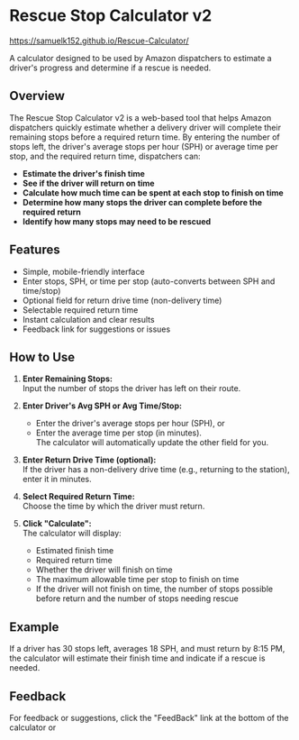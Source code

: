 # Rescue Stop Calculator v2

https://samuelk152.github.io/Rescue-Calculator/

A calculator designed to be used by Amazon dispatchers to estimate a driver's progress and determine if a rescue is needed.

## Overview

The Rescue Stop Calculator v2 is a web-based tool that helps Amazon dispatchers quickly estimate whether a delivery driver will complete their remaining stops before a required return time. By entering the number of stops left, the driver's average stops per hour (SPH) or average time per stop, and the required return time, dispatchers can:

- **Estimate the driver's finish time**
- **See if the driver will return on time**
- **Calculate how much time can be spent at each stop to finish on time**
- **Determine how many stops the driver can complete before the required return**
- **Identify how many stops may need to be rescued**

## Features

- Simple, mobile-friendly interface
- Enter stops, SPH, or time per stop (auto-converts between SPH and time/stop)
- Optional field for return drive time (non-delivery time)
- Selectable required return time
- Instant calculation and clear results
- Feedback link for suggestions or issues

## How to Use

1. **Enter Remaining Stops:**  
   Input the number of stops the driver has left on their route.

2. **Enter Driver's Avg SPH or Avg Time/Stop:**

   - Enter the driver's average stops per hour (SPH), or
   - Enter the average time per stop (in minutes).  
     The calculator will automatically update the other field for you.

3. **Enter Return Drive Time (optional):**  
   If the driver has a non-delivery drive time (e.g., returning to the station), enter it in minutes.

4. **Select Required Return Time:**  
   Choose the time by which the driver must return.

5. **Click "Calculate":**  
   The calculator will display:
   - Estimated finish time
   - Required return time
   - Whether the driver will finish on time
   - The maximum allowable time per stop to finish on time
   - If the driver will not finish on time, the number of stops possible before return and the number of stops needing rescue

## Example

If a driver has 30 stops left, averages 18 SPH, and must return by 8:15 PM, the calculator will estimate their finish time and indicate if a rescue is needed.

## Feedback

For feedback or suggestions, click the "FeedBack" link at the bottom of the calculator or
